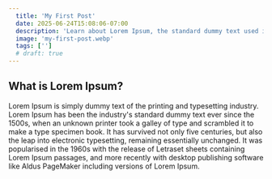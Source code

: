 ```yaml
---
  title: 'My First Post'
  date: 2025-06-24T15:08:06-07:00
  description: 'Learn about Lorem Ipsum, the standard dummy text used in printing and typesetting since the 1500s.'
  image: 'my-first-post.webp'
  tags: ['']
  # draft: true
---
```

## What is Lorem Ipsum?

Lorem Ipsum is simply dummy text of the printing and typesetting industry. Lorem Ipsum has been the industry's standard dummy text ever since the 1500s, when an unknown printer took a galley of type and scrambled it to make a type specimen book. It has survived not only five centuries, but also the leap into electronic typesetting, remaining essentially unchanged. It was popularised in the 1960s with the release of Letraset sheets containing Lorem Ipsum passages, and more recently with desktop publishing software like Aldus PageMaker including versions of Lorem Ipsum. 